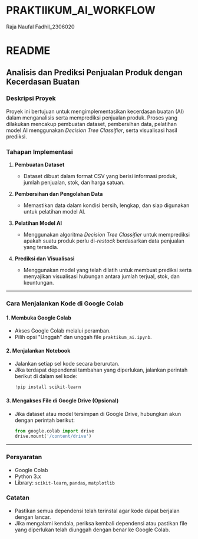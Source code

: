 # PRAKTIIKUM_AI_WORKFLOW
Raja Naufal Fadhil_2306020

# README

## **Analisis dan Prediksi Penjualan Produk dengan Kecerdasan Buatan**

### **Deskripsi Proyek**
Proyek ini bertujuan untuk mengimplementasikan kecerdasan buatan (AI) dalam menganalisis serta memprediksi penjualan produk. Proses yang dilakukan mencakup pembuatan dataset, pembersihan data, pelatihan model AI menggunakan *Decision Tree Classifier*, serta visualisasi hasil prediksi.

### **Tahapan Implementasi**
1. **Pembuatan Dataset**  
   - Dataset dibuat dalam format CSV yang berisi informasi produk, jumlah penjualan, stok, dan harga satuan.

2. **Pembersihan dan Pengolahan Data**  
   - Memastikan data dalam kondisi bersih, lengkap, dan siap digunakan untuk pelatihan model AI.

3. **Pelatihan Model AI**  
   - Menggunakan algoritma *Decision Tree Classifier* untuk memprediksi apakah suatu produk perlu di-*restock* berdasarkan data penjualan yang tersedia.

4. **Prediksi dan Visualisasi**  
   - Menggunakan model yang telah dilatih untuk membuat prediksi serta menyajikan visualisasi hubungan antara jumlah terjual, stok, dan keuntungan.

---

### **Cara Menjalankan Kode di Google Colab**

#### **1. Membuka Google Colab**
- Akses Google Colab melalui peramban.
- Pilih opsi "Unggah" dan unggah file `praktikum_ai.ipynb`.

#### **2. Menjalankan Notebook**
- Jalankan setiap sel kode secara berurutan.
- Jika terdapat dependensi tambahan yang diperlukan, jalankan perintah berikut di dalam sel kode:
  ```python
  !pip install scikit-learn
  ```

#### **3. Mengakses File di Google Drive (Opsional)**
- Jika dataset atau model tersimpan di Google Drive, hubungkan akun dengan perintah berikut:
  ```python
  from google.colab import drive
  drive.mount('/content/drive')
  ```

---

### **Persyaratan**
- Google Colab
- Python 3.x
- Library: `scikit-learn`, `pandas`, `matplotlib`

### **Catatan**
- Pastikan semua dependensi telah terinstal agar kode dapat berjalan dengan lancar.
- Jika mengalami kendala, periksa kembali dependensi atau pastikan file yang diperlukan telah diunggah dengan benar ke Google Colab.

